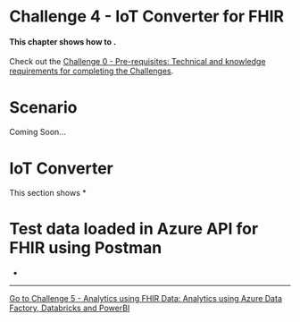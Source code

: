 # Challenge 4 - IoT Converter for FHIR

#### This chapter shows how to .

Check out the [Challenge 0 - Pre-requisites: Technical and knowledge requirements for completing the Challenges](../Challenge0-Prerequistes/ReadMe.md).

# Scenario
Coming Soon...

# IoT Converter
This section shows 
*

# Test data loaded in Azure API for FHIR using Postman
* 


***

[Go to Challenge 5 - Analytics using FHIR Data: Analytics using Azure Data Factory, Databricks and PowerBI](../Challenge5-AzureDataAnalytics/ReadMe.md)
